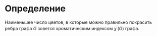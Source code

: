 # Определение
Наименьшее число цветов, в которые можно правильно покрасить ребра графа $G$ зовется хроматическим индексом $\chi^\prime(G)$  графа. 